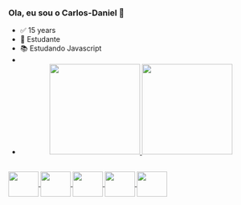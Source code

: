 ### Ola, eu sou o Carlos-Daniel 👋

- ✅ 15 years
- 📙 Estudante
- 📚 Estudando Javascript
- 
- <div align="center">
  <a href="https://github.com/Carlos-Daniel-Dev">
  <img height="180em" src="https://github-readme-stats.vercel.app/api?username=Carlos-Daniel-Dev&show_icons=true&theme=codeSTACKr&include_all_commits=true&count_private=true"/>
  <img height="180em" src="https://github-readme-stats.vercel.app/api/top-langs/?username=Carlos-Daniel-Dev&layout=compact&langs_count=7&theme=codeSTACKr"/>
</div>
<div style="display: inline_block"><br>
<img align="center" height="50" width="60" src="https://cdn.jsdelivr.net/gh/devicons/devicon/icons/python/python-original.svg">
<img align="center" height="50" width="60" src="https://cdn.jsdelivr.net/gh/devicons/devicon/icons/javascript/javascript-original.svg" />
<img align="center" height="50" width="60" src="https://cdn.jsdelivr.net/gh/devicons/devicon/icons/html5/html5-original.svg" />
<img align="center" height="50" width="60" src="https://cdn.jsdelivr.net/gh/devicons/devicon/icons/css3/css3-original.svg" />    
<img align="center" height="50" width="60" src="https://cdn.jsdelivr.net/gh/devicons/devicon/icons/bootstrap/bootstrap-original-wordmark.svg" />     
</div>
  
##
  
  
